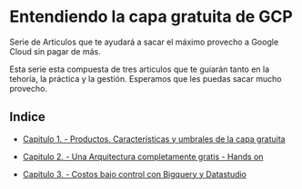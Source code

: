 # Entendiendo la capa gratuita de GCP

Serie de Articulos que te ayudará  a sacar el máximo provecho a Google Cloud sin pagar de más.

Esta serie esta compuesta de tres articulos que te guiarán tanto en la tehoría, la práctica y la gestión. Esperamos que les puedas sacar mucho provecho.

## Indice

* [Capitulo 1. - Productos, Características y umbrales de la capa gratuita](/productos-caracteristicas-umbrales-free-tier.md)

* [Capitulo 2. - Una Arquitectura completamente gratis - Hands on](/arquitectura-completamente-gratis-hands-on.md)

* [Capitulo 3. - Costos bajo control con Bigquery y Datastudio](/costos-bajo-control-bigquery-Datastudio.md)



